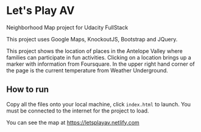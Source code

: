 # Let's Play AV
Neighborhood Map project for Udacity FullStack

This project uses Google Maps, KnockoutJS, Bootstrap and JQuery. 

This project shows the location of places in the Antelope Valley where families can participate in fun activities. Clicking on a location brings up a marker with information from Foursquare. 
In the upper right hand corner of the page is the current temperature from Weather Underground.


## How to run

Copy all the files onto your local machine, click `index.html` to launch. You must be connected to the internet for the project to load.

You can see the map at https://letsplayav.netlify.com
